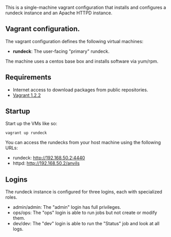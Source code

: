 This is a single-machine vagrant configuration that installs
and configures a rundeck instance and an Apache HTTPD instance.

## Vagrant configuration.

The vagrant configuration defines the following virtual machines:

* **rundeck**: The user-facing "primary" rundeck.

The machine uses a centos base box and installs software via yum/rpm.

## Requirements

* Internet access to download packages from public repositories.
* [Vagrant 1.2.2](http://downloads.vagrantup.com)

## Startup

Start up the VMs like so:

    vagrant up rundeck

You can access the rundecks from your host machine using the following URLs:

* rundeck: http://192.168.50.2:4440
* httpd: http://192.168.50.2/anvils

## Logins

The rundeck instance is configured for three logins, each with specialized roles.

* admin/admin: The "admin" login has full privileges.
* ops/ops: The "ops" login is able to run jobs but not create or modify them.
* dev/dev: The "dev" login is able to run the "Status" job and look at all logs.

